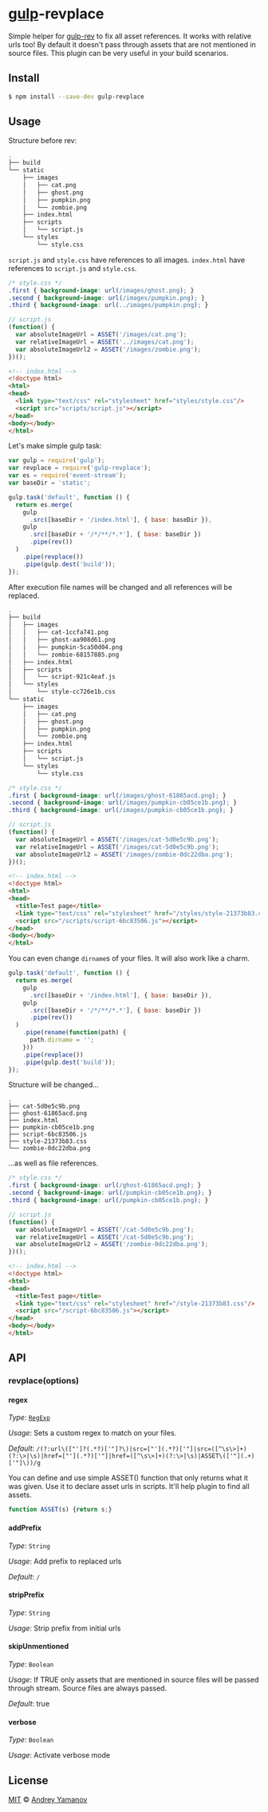 # [gulp](http://gulpjs.com)-revplace

Simple helper for [gulp-rev](http://github.com/sindresorhus/gulp-rev) to fix all asset references. It works with relative urls too! By default it doesn't pass through assets that are not mentioned in source files. This plugin can be very useful in your build scenarios.

## Install

```bash
$ npm install --save-dev gulp-revplace
```

## Usage

Structure before rev:

```bash
.
├── build
└── static
    ├── images
    │   ├── cat.png
    │   ├── ghost.png
    │   ├── pumpkin.png
    │   └── zombie.png
    ├── index.html
    ├── scripts
    │   └── script.js
    └── styles
        └── style.css
```

`script.js` and `style.css` have references to all images. `index.html` have references to `script.js` and `style.css`.

```css
/* style.css */
.first { background-image: url(/images/ghost.png); }
.second { background-image: url(/images/pumpkin.png); }
.third { background-image: url(../images/pumpkin.png); }
```

```javascript
// script.js
(function() {
  var absoluteImageUrl = ASSET('/images/cat.png');
  var relativeImageUrl = ASSET('../images/cat.png');
  var absoluteImageUrl2 = ASSET('/images/zombie.png');
})();
```

```html
<!-- index.html -->
<!doctype html>
<html>
<head>
  <link type="text/css" rel="stylesheet" href="styles/style.css"/>
  <script src="scripts/script.js"></script>
</head>
<body></body>
</html>
```

Let's make simple gulp task:

```javascript
var gulp = require('gulp');
var revplace = require('gulp-revplace');
var es = require('event-stream');
var baseDir = 'static';

gulp.task('default', function () {
  return es.merge(
    gulp
      .src([baseDir + '/index.html'], { base: baseDir }),
    gulp
      .src([baseDir + '/*/**/*.*'], { base: baseDir })
      .pipe(rev())
  )
    .pipe(revplace())
    .pipe(gulp.dest('build'));
});
```

After execution file names will be changed and all references will be replaced.

```bash
.
├── build
│   ├── images
│   │   ├── cat-1ccfa741.png
│   │   ├── ghost-aa908d61.png
│   │   ├── pumpkin-5ca50d04.png
│   │   └── zombie-68157885.png
│   ├── index.html
│   ├── scripts
│   │   └── script-921c4eaf.js
│   └── styles
│       └── style-cc726e1b.css
└── static
    ├── images
    │   ├── cat.png
    │   ├── ghost.png
    │   ├── pumpkin.png
    │   └── zombie.png
    ├── index.html
    ├── scripts
    │   └── script.js
    └── styles
        └── style.css
```

```css
/* style.css */
.first { background-image: url(/images/ghost-61865acd.png); }
.second { background-image: url(/images/pumpkin-cb05ce1b.png); }
.third { background-image: url(/images/pumpkin-cb05ce1b.png); }
```

```javascript
// script.js
(function() {
  var absoluteImageUrl = ASSET('/images/cat-5d0e5c9b.png');
  var relativeImageUrl = ASSET('/images/cat-5d0e5c9b.png');
  var absoluteImageUrl2 = ASSET('/images/zombie-0dc22dba.png');
})();
```

```html
<!-- index.html -->
<!doctype html>
<html>
<head>
  <title>Test page</title>
  <link type="text/css" rel="stylesheet" href="/styles/style-21373b83.css"/>
  <script src="/scripts/script-6bc83506.js"></script>
</head>
<body></body>
</html>
```

You can even change `dirname`s of your files. It will also work like a charm.

```javascript
gulp.task('default', function () {
  return es.merge(
    gulp
      .src([baseDir + '/index.html'], { base: baseDir }),
    gulp
      .src([baseDir + '/*/**/*.*'], { base: baseDir })
      .pipe(rev())
  )
    .pipe(rename(function(path) {
      path.dirname = '';
    }))
    .pipe(revplace())
    .pipe(gulp.dest('build'));
});
```

Structure will be changed...

```
.
├── cat-5d0e5c9b.png
├── ghost-61865acd.png
├── index.html
├── pumpkin-cb05ce1b.png
├── script-6bc83506.js
├── style-21373b83.css
└── zombie-0dc22dba.png
```

...as well as file references.

```css
/* style.css */
.first { background-image: url(/ghost-61865acd.png); }
.second { background-image: url(/pumpkin-cb05ce1b.png); }
.third { background-image: url(/pumpkin-cb05ce1b.png); }
```

```javascript
// script.js
(function() {
  var absoluteImageUrl = ASSET('/cat-5d0e5c9b.png');
  var relativeImageUrl = ASSET('/cat-5d0e5c9b.png');
  var absoluteImageUrl2 = ASSET('/zombie-0dc22dba.png');
})();
```

```html
<!-- index.html -->
<!doctype html>
<html>
<head>
  <title>Test page</title>
  <link type="text/css" rel="stylesheet" href="/style-21373b83.css"/>
  <script src="/script-6bc83506.js"></script>
</head>
<body></body>
</html>
```

## API

### revplace(options)

#### regex

_Type_: [`RegExp`](https://developer.mozilla.org/en-US/docs/Web/JavaScript/Reference/Global_Objects/RegExp)

_Usage_: Sets a custom regex to match on your files.

_Default_: `/(?:url\(["']?(.*?)['"]?\)|src=["'](.*?)['"]|src=([^\s\>]+)(?:\>|\s)|href=["'](.*?)['"]|href=([^\s\>]+)(?:\>|\s)|ASSET\(['"](.+)['"]\))/g`

You can define and use simple ASSET() function that only returns what it was given. Use it to declare asset urls in scripts. It'll help plugin to find all assets.

```javascript
function ASSET(s) {return s;}
```

#### addPrefix
_Type_: `String`

_Usage_: Add prefix to replaced urls

_Default_: `/`

#### stripPrefix
_Type_: `String`

_Usage_: Strip prefix from initial urls

#### skipUnmentioned
_Type_: `Boolean`

_Usage_: If TRUE only assets that are mentioned in source files will be passed through stream. Source files are always passed.

_Default_: true

#### verbose
_Type_: `Boolean`

_Usage_: Activate verbose mode

## License

[MIT](http://opensource.org/licenses/MIT) © [Andrey Yamanov](http://tenphi.me)

